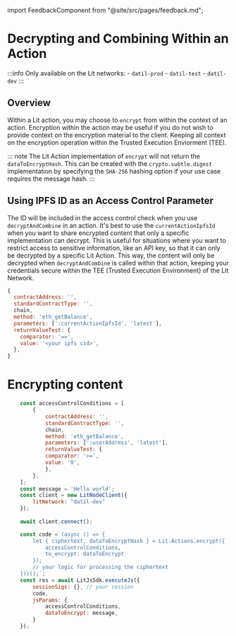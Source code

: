 import FeedbackComponent from "@site/src/pages/feedback.md";

# Decrypting and Combining Within an Action

:::info
    Only available on the Lit networks:
        - `datil-prod`
        - `datil-test`
        - `datil-dev` 
:::

## Overview

Within a Lit action, you may choose to `encrypt` from within the context of an action. Encryption within the action may be useful if you do not wish to provide context on the encryption material to the client. Keeping all context on the encryption operation within the Trusted Execution Enviorment (TEE).

::: note
The Lit Action implementation of `encrypt` will not return the `dataToEncryptHash`. This can be created with the `crypto.subtle.digest` implementation by specifying the `SHA-256` hashing option if your use case requires the message hash.
:::

## Using IPFS ID as an Access Control Parameter

The ID will be included in the access control check when you use `decryptAndCombine` in an action. It's best to use the `currentActionIpfsId` when you want to share encrypted content that only a specific implementation can decrypt. This is useful for situations where you want to restrict access to sensitive information, like an API key, so that it can only be decrypted by a specific Lit Action. This way, the content will only be decrypted when `decryptAndCombine` is called within that action, keeping your credentials secure within the TEE (Trusted Execution Environment) of the Lit Network.


```js
{
  contractAddress: '',
  standardContractType: '',
  chain,
  method: 'eth_getBalance',
  parameters: [':currentActionIpfsId', 'latest'],
  returnValueTest: {
    comparator: '==',
    value: '<your ipfs cid>',
  },
}
```


# Encrypting content

```js
    const accessControlConditions = [
        {
            contractAddress: '',
            standardContractType: '',
            chain,
            method: 'eth_getBalance',
            parameters: [':userAddress', 'latest'],
            returnValueTest: {
            comparator: '>=',
            value: '0',
            },
        },
    ];
    const message = 'Hello world';
    const client = new LitNodeClient({
        litNetwork: "datil-dev"
    });
    
    await client.connect();

    const code =`(async () => {
        let { ciphertext, dataToEncryptHash } = Lit.Actions.encrypt({
            accessControlConditions,
            to_encrypt: dataToEncrypt
        });
        // your logic for processing the ciphertext
    }))();`;
    const res = await LitJsSdk.executeJs({
        sessionSigs: {}, // your session
        code,
        jsParams: {
            accessControlConditions,
            dataToEncrypt: message,
        }
    });
```
